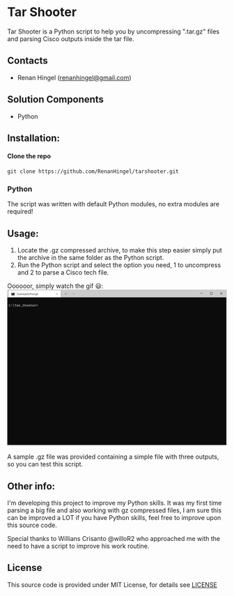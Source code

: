 # Tar Shooter
Tar Shooter is a Python script to help you by uncompressing ".tar.gz" files and parsing Cisco outputs inside the tar file.


## Contacts

* Renan Hingel (renanhingel@gmail.com)

## Solution Components
* Python

## Installation:

#### Clone the repo
```console
git clone https://github.com/RenanHingel/tarshooter.git
```

### Python
The script was written with default Python modules, no extra modules are required!

## Usage:

1. Locate the .gz compressed archive, to make this step easier simply put the archive in the same folder as the Python script.
2. Run the Python script and select the option you need, 1 to uncompress and 2 to parse a Cisco tech file.

Oooooor, simply watch the gif :smiley::
![Guide](https://github.com/RenanHingel/tarshooter/blob/958c67ad5db7537ff49d3f03ab0387143f625f4a/documentation/guide.gif)

A sample .gz file was provided containing a simple file with three outputs, so you can test this script.

## Other info:
I'm developing this project to improve my Python skills. It was my first time parsing a big file and also working with gz compressed files, I am sure this can be improved a LOT if you have Python skills, feel free to improve upon this source code.

Special thanks to Willians Crisanto @willoR2 who approached me with the need to have a script to improve his work routine.

## License
This source code is provided under MIT License, for details see [LICENSE](./LICENSE)
